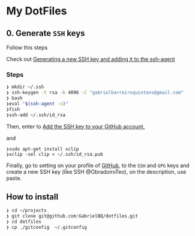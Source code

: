 # My DotFiles

## 0. Generate `SSH` keys

Follow this steps

Check out [Generating a new SSH key and adding it to the ssh-agent](https://help.github.com/articles/generating-a-new-ssh-key-and-adding-it-to-the-ssh-agent/)

### Steps

```sh
❯ mkdir ~/.ssh
❯ ssh-keygen -t rsa -b 4096 -C "gabrielbarreiroquintans@gmail.com"
❯ bash
❯eval "$(ssh-agent -s)"
❯fish
❯ssh-add ~/.ssh/id_rsa
```

Then, enter to [Add the SSH key to your GitHub account.](https://help.github.com/articles/adding-a-new-ssh-key-to-your-github-account)

and

```
❯sudo apt-get install xclip
❯xclip -sel clip < ~/.ssh/id_rsa.pub
```

Finally, go to setting on your profile of [GitHub](https://github.com/GabrielBQ), to the `SSH` and `GPG` keys and create a new SSH key (like SSH @ObradoiroTeo),
on the description, use paste.

## How to install

```sh
❯ cd ~/projects
❯ git clone git@github.com:GabrielBQ/dotfiles.git
❯ cd dotfiles
❯ cp ./gitconfig  ~/.gitconfig
```
